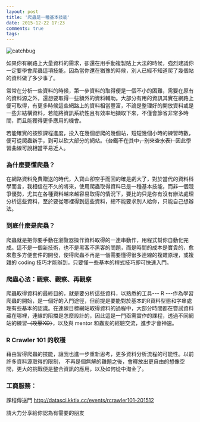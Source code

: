 ```yaml
---
layout: post
title: '爬蟲是一種基本技能'
date: 2015-12-22 17:23
comments: true
tags:
---
```


<img class="center" src="https://lh3.googleusercontent.com/-G3IkbsWAr7k/Vnkfv23pn5I/AAAAAAAAFBU/-JbbCCCiw5g/s600/catchbug-6_1.png" alt="catchbug">

如果你有網路上大量資料的需求，卻還在用手動複製貼上大法的時候，強烈建議你一定要學會爬蟲這項技能，因為當你還在猶豫的時候，別人已經不知道爬了幾個站的資料做了多少事了。

常常在分析一些資料的時候，第一步資料的取得便是一個不小的困難，需要在原有的資料源之外，還想要取得一些額外的資料輔助。大部分有用的資訊其實在網路上便可取得，有更多時候這些網路上的資料相當豐富，不論是整理好的開放資料或是一些非結構資料，若能將資訊系統性且有效率地擷取下來，不僅會節省非常多時間，而且能獲得更多應用的機會。

若能確實的按照課程進度，投入在幾個想爬的幾個站，短短幾個小時的練習時數，便可從爬蟲新手，到可以砍大部分的網站。<s>（台鐵不在其中，別來查水表）</s>因此學習曲線可說相當平易近人。

### 為什麼要懂爬蟲？

在網路資料免費贈送的時代，入寶山卻空手而回的確是虧大了，對於當代的資料科學而言，我相信在不久的將來，使用爬蟲取得資料已是一種基本技能，而非一個競爭優勢，尤其在各種資料越來越容易取得的情況下，要比的只是你有沒有辦法處理分析這些資料，至於要從哪裡得到這些資料，總不能要求別人給你，只能自己想辦法。

### 到底什麼是爬蟲？

爬蟲就是把你要手動在瀏覽器操作資料取得的一連串動作，用程式幫你自動化完成。這不是一個新技術，也不是黑客不黑客的問題，而是時間的成本是寶貴的，愈來愈多方便套件的開發，使得爬蟲不再是一個需要懂得很多連線的複雜原理，或複雜的 coding 技巧才能辦到，只要懂一些基本的程式技巧即可快速入門。

### 爬蟲心法：觀察、觀察、再觀察

爬蟲取得資料的最終目的，就是要分析這些資料，以熟悉的工具--- R ---作為學習爬蟲的開始，是一個好的入門途徑，但前提是要能對於基本的R資料型態和字串處理有些基本的認識。在連線目標網站取得資料的過程中，大部分時間都在嘗試資料藏在哪裡，連線的阻擋是怎麼設計的，因此這是一門亟需實作的課程，透過不同網站的練習<s>（攻擊XD）</s>，以及與 mentor 和蟲友的經驗交流，進步才會神速。

### R Crawler 101 的收穫

藉由習得爬蟲的技能，讓我也進一步重新思考，更多資料分析流程的可能性。以前許多資料源取得的限制， 不再是個無解的難題之後，會釋放出更自由的想像空間，更大的挑戰便是整合資訊的應用，以及如何從中淘金了。

### 工商服務：

課程傳送門
http://datasci.kktix.cc/events/rcrawler101-201512

請大力分享給你認為有需要的朋友
